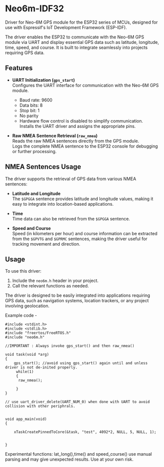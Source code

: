 # Neo6m-IDF32
Driver for Neo-6M GPS module for the ESP32 series of MCUs, designed for use with Espressif's IoT Development Framework (ESP-IDF).

The driver enables the ESP32 to communicate with the Neo-6M GPS module via UART and display essential GPS data such as latitude, longitude, time, speed, and course. It is built to integrate seamlessly into projects requiring GPS data.

## Features

- **UART Initialization (`gps_start`)**  
  Configures the UART interface for communication with the Neo-6M GPS module.  
  - Baud rate: 9600
  - Data bits: 8
  - Stop bit: 1
  - No parity
  - Hardware flow control is disabled to simplify communication.  
  Installs the UART driver and assigns the appropriate pins.

- **Raw NMEA Sentence Retrieval (`raw_nmea`)**  
  Reads the raw NMEA sentences directly from the GPS module.  
  Logs the complete NMEA sentence to the ESP32 console for debugging or further processing.

## NMEA Sentences Usage

The driver supports the retrieval of GPS data from various NMEA sentences:

- **Latitude and Longitude**  
  The `$GPGGA` sentence provides latitude and longitude values, making it easy to integrate into location-based applications.

- **Time**  
  Time data can also be retrieved from the `$GPGGA` sentence.

- **Speed and Course**  
  Speed (in kilometers per hour) and course information can be extracted from the `$GPVTG` and `$GPRMC` sentences, making the driver useful for tracking movement and direction.

## Usage

To use this driver:

1. Include the `neo6m.h` header in your project.
2. Call the relevant functions as needed.

The driver is designed to be easily integrated into applications requiring GPS data, such as navigation systems, location trackers, or any project involving geolocation.


Example code - 

```
#include <stdint.h>
#include <stdlib.h>
#include "freertos/FreeRTOS.h"
#include "neo6m.h"

//IMPORTANT : Always invoke gps_start() and then raw_nmea()

void task(void *arg)
{
	gps_start(); //avoid using gps_start() again until and unless driver is not de-inited properly.
	 while(1)
	 {
	  raw_nmea(); 
	 
     }
}

// use uart_driver_delete(UART_NUM_0) when done with UART to avoid collision with other periphrals.


void app_main(void)
{
    
    xTaskCreatePinnedToCore(&task, "test", 4092*2, NULL, 5, NULL, 1);
    
    
}
```

Experimental functions: lat_long(),time() and speed_course() use manual parsing and may give unexpected results. Use at your own risk.

